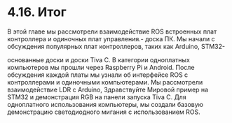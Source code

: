 # 4.16. Итог

В этой главе мы рассмотрели взаимодействие ROS встроенных плат контроллера и одиночных плат управления.- доска ПК. Мы начали с обсуждения популярных плат контроллеров, таких как Arduino, STM32-

основанные доски и доски Tiva C. В категории одноплатных компьютеров мы прошли через Raspberry Pi и Android. После обсуждения каждой платы мы узнали об интерфейсе ROS с контроллерами и одиночными компьютерами. Мы рассмотрели взаимодействие LDR с Arduino, Здравствуйте Мировой пример на STM32 и демонстрация RGB на панели запуска Tiva C. Для одноплатного использования компьютеры, мы создали базовую демонстрацию светодиодного мигания с использованием ROS.


